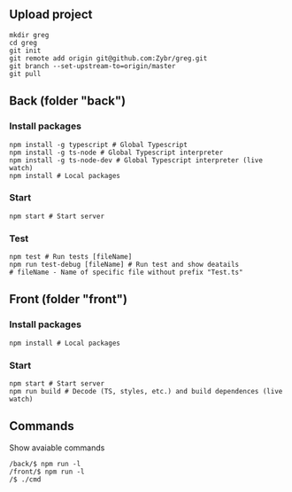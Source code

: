 ## Upload project
```shell script
mkdir greg
cd greg
git init
git remote add origin git@github.com:Zybr/greg.git
git branch --set-upstream-to=origin/master
git pull
```

## Back (folder "back")
### Install packages
```shell script
npm install -g typescript # Global Typescript
npm install -g ts-node # Global Typescript interpreter
npm install -g ts-node-dev # Global Typescript interpreter (live watch)
npm install # Local packages
```
### Start
```shell script
npm start # Start server
```
### Test
```shell script
npm test # Run tests [fileName]
npm run test-debug [fileName] # Run test and show deatails
# fileName - Name of specific file without prefix "Test.ts"
```
## Front (folder "front")
### Install packages
```shell script
npm install # Local packages
```
### Start
```shell script
npm start # Start server
npm run build # Decode (TS, styles, etc.) and build dependences (live watch) 
```
## Commands
Show avaiable commands
```shell script
/back/$ npm run -l 
/front/$ npm run -l 
/$ ./cmd 
```
